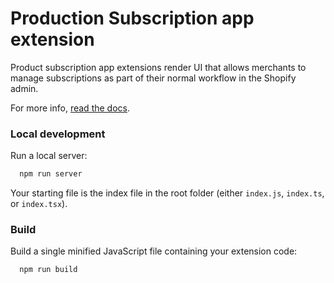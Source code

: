 # Production Subscription app extension

Product subscription app extensions render UI that allows merchants to manage subscriptions as part of their normal workflow in the Shopify admin.

For more info, [read the docs](https://shopify.dev/tutorials/product-subscription-extension-overview).


### Local development

Run a local server:

```bash
  npm run server
```

Your starting file is the index file in the root folder (either `index.js`, `index.ts`, or `index.tsx`).

### Build

Build a single minified JavaScript file containing your extension code:

```bash
  npm run build
```
